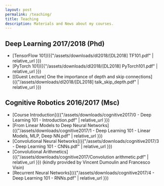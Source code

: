 ```yaml
---
layout: post
permalink: /teaching/
title: Teaching
description: Materials and News about my courses.
---
```


## Deep Learning 2017/2018 (Phd)
* [TensorFlow 101]({{"/assets/downloads/dl2018/[DL2018] TF101.pdf" | relative_url }})
* [PyTorch 101]({{"/assets/downloads/dl2018/[DL2018] PyTorch101.pdf" | relative_url }})
* [[Guest Lecture] One the importance of depth and skip connections]({{"/assets/downloads/dl2018/[DL2018] talk_skip_depth.pdf" | relative_url }})

## Cognitive Robotics 2016/2017 (Msc)
* [Course Introduction]({{"/assets/downloads/cognitive2017/0 - Deep Learning 101 - Introduction.pdf" | relative_url }})
* [From Linear Models to Deep Neural Networks]({{"/assets/downloads/cognitive2017/1 - Deep Learning 101 - Linear Models, MLP, Deep NN.pdf" | relative_url }})
* [Convolutional Neural Networks]({{"/assets/downloads/cognitive2017/3 - Deep Learning 101 - CNNs.pdf" | relative_url }})
* [Convolutional Arithmetics]({{"/assets/downloads/cognitive2017/Convolution arithmetic.pdf" | relative_url }}) (kindly provided by Vincent Dumoulin and Francesco Visin)
* [Recurrent Neural Networks]({{"/assets/downloads/cognitive2017/4 - Deep Learning 101 - RNNs.pdf" | relative_url }})
